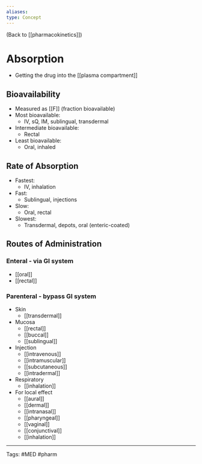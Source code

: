 ```yaml
---
aliases: 
type: Concept
---
```


(Back to [[pharmacokinetics]])

# Absorption

- Getting the drug into the [[plasma compartment]]
## Bioavailability
- Measured as [[F]] (fraction bioavailable)
- Most bioavailable: 
	- IV, sQ, IM, sublingual, transdermal
- Intermediate bioavailable:
	- Rectal
- Least bioavailable: 
	- Oral, inhaled
## Rate of Absorption
- Fastest:
	- IV, inhalation
- Fast:
	- Sublingual, injections
- Slow:
	- Oral, rectal
- Slowest:
	- Transdermal, depots, oral (enteric-coated)
## Routes of Administration
### Enteral - via GI system
- [[oral]]
- [[rectal]]
### Parenteral - bypass GI system
- Skin
	- [[transdermal]]
- Mucosa
	- [[rectal]]
	- [[buccal]]
	- [[sublingual]]
- Injection
	- [[intravenous]]
	- [[intramuscular]]
	- [[subcutaneous]]
	- [[intradermal]]
- Respiratory
	- [[inhalation]]
- For local effect
	- [[aural]]
	- [[dermal]]
	- [[intranasal]]
	- [[pharyngeal]]
	- [[vaginal]]
	- [[conjunctival]]
	- [[inhalation]]

---
Tags: #MED #pharm 